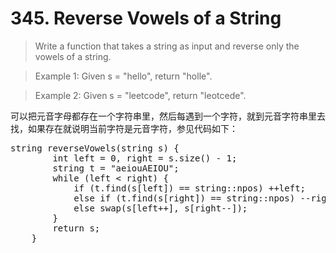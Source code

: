 # 345. Reverse Vowels of a String


> Write a function that takes a string as input and reverse only the vowels of a string.



> Example 1:
Given s = "hello", return "holle".



> Example 2:
Given s = "leetcode", return "leotcede".

可以把元音字母都存在一个字符串里，然后每遇到一个字符，就到元音字符串里去找，如果存在就说明当前字符是元音字符，参见代码如下：

<pre>
string reverseVowels(string s) {
        int left = 0, right = s.size() - 1;
        string t = "aeiouAEIOU";
        while (left < right) {
            if (t.find(s[left]) == string::npos) ++left;
            else if (t.find(s[right]) == string::npos) --right;
            else swap(s[left++], s[right--]);
        }
        return s;
    }